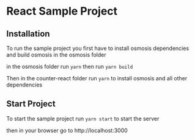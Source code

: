 # React Sample Project

## Installation

To run the sample project you first have to install osmosis dependencies and build osmosis in the osmosis folder

in the osmosis folder run `yarn` then run `yarn build`

Then in the counter-react folder
run `yarn` to install osmosis and all other dependencies

## Start Project

To start the sample project run `yarn start` to start the server

then in your browser go to http://localhost:3000
